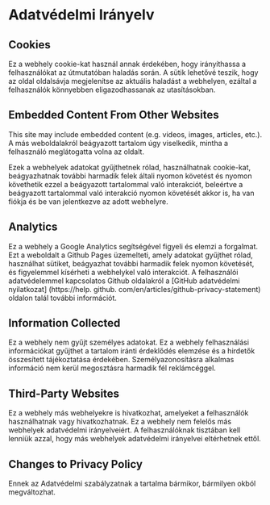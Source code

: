 # Adatvédelmi Irányelv

## Cookies

Ez a webhely cookie-kat használ annak érdekében, hogy irányíthassa a felhasználókat az útmutatóban haladás során. A sütik lehetővé teszik, hogy az oldal oldalsávja megjelenítse az aktuális haladást a webhelyen, ezáltal a felhasználók könnyebben eligazodhassanak az utasításokban.

## Embedded Content From Other Websites

This site may include embedded content (e.g. videos, images, articles, etc.). A más weboldalakról beágyazott tartalom úgy viselkedik, mintha a felhasználó meglátogatta volna az oldalt.

Ezek a webhelyek adatokat gyűjthetnek rólad, használhatnak cookie-kat, beágyazhatnak további harmadik felek általi nyomon követést és nyomon követhetik ezzel a beágyazott tartalommal való interakciót, beleértve a beágyazott tartalommal való interakció nyomon követését akkor is, ha van fiókja és be van jelentkezve az adott webhelyre.

## Analytics

Ez a webhely a Google Analytics segítségével figyeli és elemzi a forgalmat. Ezt a weboldalt a Github Pages üzemelteti, amely adatokat gyűjthet rólad, használhat sütiket, beágyazhat további harmadik felek nyomon követését, és figyelemmel kísérheti a webhelykel való interakciót. A felhasználói adatvédelemmel kapcsolatos Github oldalakról a [GitHub adatvédelmi nyilatkozat] (https://help. github. com/en/articles/github-privacy-statement) oldalon talál további információt.

## Information Collected

Ez a webhely nem gyűjt személyes adatokat. Ez a webhely felhasználási információkat gyűjthet a tartalom iránti érdeklődés elemzése és a hirdetők összesített tájékoztatása érdekében. Személyazonosításra alkalmas információ nem kerül megosztásra harmadik fél reklámcéggel.

## Third-Party Websites

Ez a webhely más webhelyekre is hivatkozhat, amelyeket a felhasználók használhatnak vagy hivatkozhatnak. Ez a webhely nem felelős más webhelyek adatvédelmi irányelveiért. A felhasználóknak tisztában kell lenniük azzal, hogy más webhelyek adatvédelmi irányelvei eltérhetnek ettől.

## Changes to Privacy Policy

Ennek az Adatvédelmi szabályzatnak a tartalma bármikor, bármilyen okból megváltozhat.
